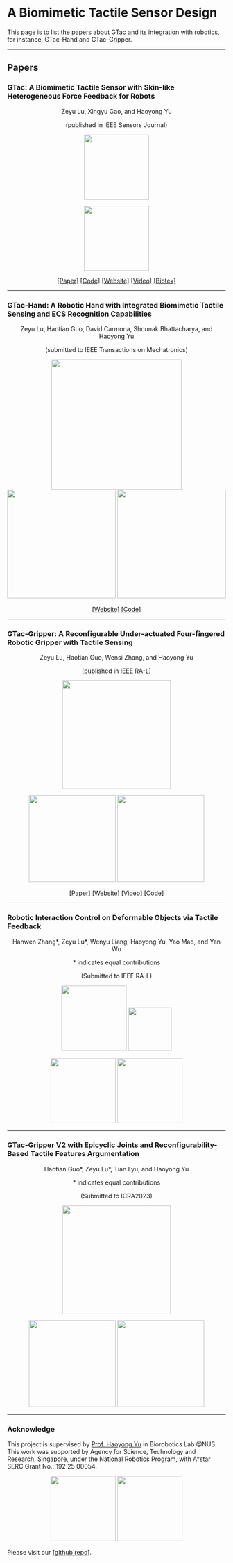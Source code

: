 # A Biomimetic Tactile Sensor Design
This page is to list the papers about GTac and its integration with robotics, for instance, GTac-Hand and GTac-Gripper.

---------------------------------
## Papers 


### GTac: A Biomimetic Tactile Sensor with Skin-like Heterogeneous Force Feedback for Robots

<p align="center">
Zeyu Lu, Xingyu Gao, and Haoyong Yu 
</p>
<p align="center">
(published in IEEE Sensors Journal)
</p>


<p align="center">
<img height="150" src="./src/img/skin_inspired_white.png">
</p>

<p align="center">
<img height="150" src="./src/img/GTac_design.png">
</p>

<p align="center">
    <a href="https://doi.org/10.1109/JSEN.2022.3181128">[Paper]</a>
    <a href="https://github.com/roobooot/GTac_/tree/main/software/GTac_Sensor">[Code]</a>
    <a href="./gtac_sensor.html">[Website]</a>
    <a href="https://youtu.be/Pmd8PvLpeUA">[Video]</a>
    <a href="./src/citations/gtac_sensor.txt">[Bibtex]</a>
</p>





--------------------------------

### GTac-Hand: A Robotic Hand with Integrated Biomimetic Tactile Sensing and ECS Recognition Capabilities
<p align="center">
Zeyu Lu, Haotian Guo, David Carmona, Shounak Bhattacharya, and Haoyong Yu 
</p>
<p align="center">
(submitted to IEEE Transactions on Mechatronics)
</p>


<p align="center">
<img height="300" src="./src/img/gtac_hand_rendering_1.png">
<img height="250" src="./src/img/ECS_explain_white_BG.png">
<img height="250" src="./src/img/ECS_recog_confusion_mat.png">
</p>


[comment]: <> (![art]&#40;./src/img/gtac_hand_rendering_0.JPG &#41;)

<p align="center">
    <a href="./gtac_hand.html">[Website]</a>
    <a href="https://github.com/roobooot/GTac_/tree/main/software/GTac_Hand">[Code]</a>
</p>



---------------------------------------------------


### GTac-Gripper: A Reconfigurable Under-actuated Four-fingered Robotic Gripper with Tactile Sensing
<p align="center">
Zeyu Lu, Haotian Guo, Wensi Zhang, and Haoyong Yu 
</p>
<p align="center">
(published in IEEE RA-L)
</p>


<p align="center">
<img height="250" src="./src/img/gtac_gripper_mode.png">
</p>

<p align="center">
<img height="200" src="./src/img/gtac_sensing_white.png">
<img height="200" src="./src/img/fig_reconfigurable_mech.png">
</p>

<p align="center">
    <a href="https://doi.org/10.1109/LRA.2022.3181370">[Paper]</a>
    <a href="./gtac_gripper.html">[Website]</a>
    <a href="https://youtu.be/44X5uXroEYc">[Video]</a>
    <a href="https://github.com/roobooot/GTac_/tree/main/software/GTac_Hand">[Code]</a>
</p>


---------------------------------------------------


### Robotic Interaction Control on Deformable Objects via Tactile Feedback
<p align="center">
Hanwen Zhang*, Zeyu Lu*, Wenyu Liang, Haoyong Yu, Yao Mao, and Yan Wu
</p>
<p align="center">
* indicates equal contributions
</p>
<p align="center">
(Submitted to IEEE RA-L)
</p>


<p align="center">
<img height="150" src="./src/img/swab_test/1(a). realKUKA.jpg">
<img height="100" src="./src/img/swab_test/work_process.png">
</p>

<p align="center">
<img height="150" src="./src/img/swab_test/GTac_patch_exploded2.png">
<img height="150" src="./src/img/swab_test/overall_framework_color.png">
</p>

---------------------------------------------------


### GTac-Gripper V2 with Epicyclic Joints and Reconfigurability-Based Tactile Features Argumentation
<p align="center">
Haotian Guo*, Zeyu Lu*, Tian Lyu, and Haoyong Yu 
</p>
<p align="center">
* indicates equal contributions
</p>
<p align="center">
(Submitted to ICRA2023)
</p>


<p align="center">
<img height="250" src="./src/img/gp2/data_representation.png">
</p>

<p align="center">
<img height="200" src="./src/img/gp2/mechanical_design_t2.png">
<img height="200" src="./src/img/gp2/palm_perception_grasping.png">
</p>





-----------------------------
### Acknowledge
This project is supervised by <a href="https://www.eng.nus.edu.sg/bme/staff/dr-yuhy/">Prof. Haoyong Yu</a> in Biorobotics Lab @NUS. This work was supported by Agency for Science, Technology and
Research, Singapore, under the National Robotics Program, with A*star
SERC Grant No.: 192 25 00054.

<p align="center">
<img height="150" src="https://www.nus.edu.sg/images/default-source/identity-images/NUS_logo_full-horizontal.jpg">
<img height="150" src="https://drive.google.com/uc?export=view&id=1Cqy7TcEdQhd3ei9ZWByqffgxWaIrCbbO">
</p>


Please visit our <a href="https://github.com/roobooot/GTac_">[github repo]</a>.
